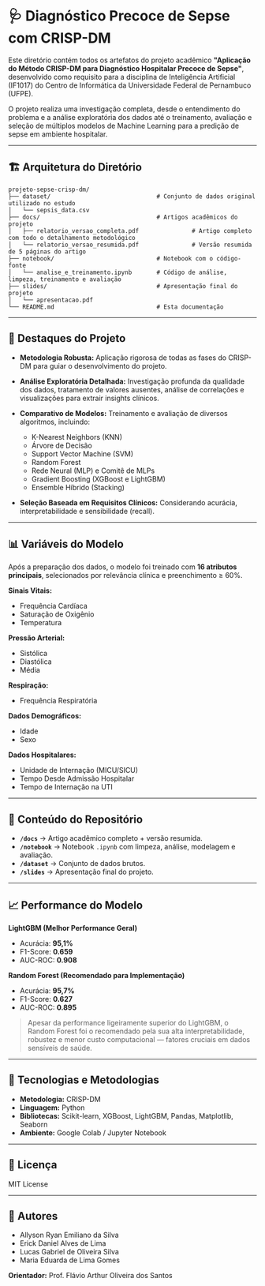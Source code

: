 # 🩺 Diagnóstico Precoce de Sepse com CRISP-DM

Este diretório contém todos os artefatos do projeto acadêmico **"Aplicação do Método CRISP-DM para Diagnóstico Hospitalar Precoce de Sepse"**, desenvolvido como requisito para a disciplina de Inteligência Artificial (IF1017) do Centro de Informática da Universidade Federal de Pernambuco (UFPE).

O projeto realiza uma investigação completa, desde o entendimento do problema e a análise exploratória dos dados até o treinamento, avaliação e seleção de múltiplos modelos de Machine Learning para a predição de sepse em ambiente hospitalar.

---

## 🏗️ Arquitetura do Diretório

````
projeto-sepse-crisp-dm/
├── dataset/                              # Conjunto de dados original utilizado no estudo
│   └── sepsis_data.csv
├── docs/                                 # Artigos acadêmicos do projeto
│   ├── relatorio_versao_completa.pdf               # Artigo completo com todo o detalhamento metodológico
│   └── relatorio_versao_resumida.pdf               # Versão resumida de 5 páginas do artigo
├── notebook/                             # Notebook com o código-fonte
│   └── analise_e_treinamento.ipynb       # Código de análise, limpeza, treinamento e avaliação
├── slides/                               # Apresentação final do projeto
│   └── apresentacao.pdf
└── README.md                             # Esta documentação
````
---

## 🚀 Destaques do Projeto

- **Metodologia Robusta:** Aplicação rigorosa de todas as fases do CRISP-DM para guiar o desenvolvimento do projeto.

- **Análise Exploratória Detalhada:** Investigação profunda da qualidade dos dados, tratamento de valores ausentes, análise de correlações e visualizações para extrair insights clínicos.

- **Comparativo de Modelos:** Treinamento e avaliação de diversos algoritmos, incluindo:
  - K-Nearest Neighbors (KNN)
  - Árvore de Decisão
  - Support Vector Machine (SVM)
  - Random Forest
  - Rede Neural (MLP) e Comitê de MLPs
  - Gradient Boosting (XGBoost e LightGBM)
  - Ensemble Híbrido (Stacking)

- **Seleção Baseada em Requisitos Clínicos:** Considerando acurácia, interpretabilidade e sensibilidade (recall).

---

## 📊 Variáveis do Modelo

Após a preparação dos dados, o modelo foi treinado com **16 atributos principais**, selecionados por relevância clínica e preenchimento ≥ 60%.  

**Sinais Vitais:**
- Frequência Cardíaca
- Saturação de Oxigênio
- Temperatura

**Pressão Arterial:**
- Sistólica
- Diastólica
- Média

**Respiração:**
- Frequência Respiratória

**Dados Demográficos:**
- Idade
- Sexo

**Dados Hospitalares:**
- Unidade de Internação (MICU/SICU)
- Tempo Desde Admissão Hospitalar
- Tempo de Internação na UTI

---

## 🔬 Conteúdo do Repositório

- **`/docs`** → Artigo acadêmico completo + versão resumida.
- **`/notebook`** → Notebook `.ipynb` com limpeza, análise, modelagem e avaliação.
- **`/dataset`** → Conjunto de dados brutos.
- **`/slides`** → Apresentação final do projeto.

---

## 📈 Performance do Modelo

**LightGBM (Melhor Performance Geral)**
- Acurácia: **95,1%**
- F1-Score: **0.659**
- AUC-ROC: **0.908**

**Random Forest (Recomendado para Implementação)**
- Acurácia: **95,7%**
- F1-Score: **0.627**
- AUC-ROC: **0.895**


> Apesar da performance ligeiramente superior do LightGBM, o Random Forest foi o recomendado pela sua alta interpretabilidade, robustez e menor custo computacional — fatores cruciais em dados sensíveis de saúde.

---

## 🔧 Tecnologias e Metodologias

- **Metodologia:** CRISP-DM
- **Linguagem:** Python
- **Bibliotecas:** Scikit-learn, XGBoost, LightGBM, Pandas, Matplotlib, Seaborn
- **Ambiente:** Google Colab / Jupyter Notebook

---

## 📝 Licença

MIT License

---

## 👥 Autores

- Allyson Ryan Emiliano da Silva  
- Erick Daniel Alves de Lima  
- Lucas Gabriel de Oliveira Silva  
- Maria Eduarda de Lima Gomes  

**Orientador:** Prof. Flávio Arthur Oliveira dos Santos

